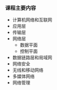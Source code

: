 ### 课程主要内容

* 计算机网络和互联网
* 应用层
* 传输层
* 网络层
  * 数据平面
  * 控制平面
* 数据链路层和局域网
* 网络安全
* 无线和移动网络
* 多媒体网络
* 网络管理
